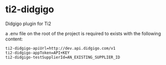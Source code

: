 # ti2-didgigo
Didgigo plugin for Ti2

a .env file on the root of the project is required to exists with the following content:

```
ti2-didgigo-apiUrl=http://dev.api.didgigo.com/v1
ti2-didgigo-appToken=API+KEY
ti2-didgigo-testSupplierId=AN_EXISTING_SUPPLIER_ID
```
